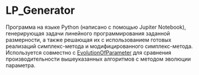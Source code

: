 # LP_Generator

Программа на языке Python (написано с помощью Jupiter Notebook), генерирующая задачи линейного программирования заданной размерности, а также решающая их с использованием готовых реализаций симплекс-метода и модифицированного симплекс-метода. Используется совместно с [EvolutionOfParameter](https://github.com/ArGoRuS/EvolutionOfParameter) для сравнения производительности вышеуказанных алгоритмов с методом эволюции параметра.

